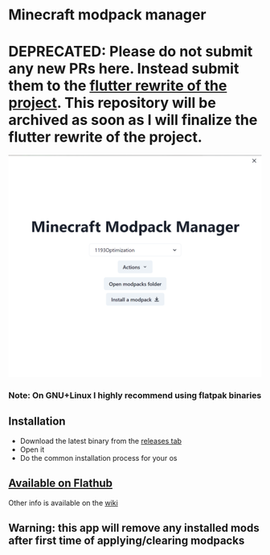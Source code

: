 # Minecraft modpack manager

# DEPRECATED: Please do not submit any new PRs here. Instead submit them to the [flutter rewrite of the project](https://github.com/mrquantumoff/mcmodpackmanager_reborn). This repository will be archived as soon as I will finalize the flutter rewrite of the project.




![](https://github.com/mrquantumoff/MinecraftModpackManager/raw/master/Screenshot.png)

### Note: On GNU+Linux I highly recommend using flatpak binaries
## Installation 
* Download the latest binary from the [releases tab](https://github.com/mrquantumoff/MinecraftModpackManager/releases/latest)
* Open it
* Do the common installation process for your os



## [Available on Flathub](https://flathub.org/apps/details/io.github.mrquantumoff.mcmodpackmanager)

Other info is available on the [wiki](https://github.com/mrquantumoff/MinecraftModpackManager/wiki)

## Warning: this app will remove any installed mods after first time of applying/clearing modpacks

